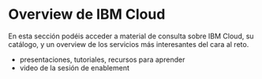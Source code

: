 # Overview de IBM Cloud

En esta sección podéis acceder a material de consulta sobre IBM Cloud, su catálogo, y un overview de los servicios más interesantes del cara al reto. 

* presentaciones, tutoriales, recursos para aprender
* video de la sesión de enablement

